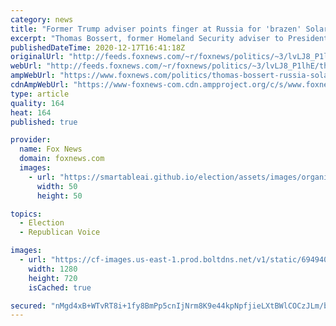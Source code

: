 ```yaml
---
category: news
title: "Former Trump adviser points finger at Russia for 'brazen' SolarWinds hack, calls for response"
excerpt: "Thomas Bossert, former Homeland Security adviser to President Trump, in a Wednesday op-ed said there is evidence that Russia is to blame for what he called a \"brazen\" cyberattack on software company SolarWinds through cybersecurity company FireEye."
publishedDateTime: 2020-12-17T16:41:18Z
originalUrl: "http://feeds.foxnews.com/~r/foxnews/politics/~3/lvLJ8_P1lhE/thomas-bossert-russia-solarwinds-hack"
webUrl: "http://feeds.foxnews.com/~r/foxnews/politics/~3/lvLJ8_P1lhE/thomas-bossert-russia-solarwinds-hack"
ampWebUrl: "https://www.foxnews.com/politics/thomas-bossert-russia-solarwinds-hack.amp"
cdnAmpWebUrl: "https://www-foxnews-com.cdn.ampproject.org/c/s/www.foxnews.com/politics/thomas-bossert-russia-solarwinds-hack.amp"
type: article
quality: 164
heat: 164
published: true

provider:
  name: Fox News
  domain: foxnews.com
  images:
    - url: "https://smartableai.github.io/election/assets/images/organizations/foxnews.com-50x50.jpg"
      width: 50
      height: 50

topics:
  - Election
  - Republican Voice

images:
  - url: "https://cf-images.us-east-1.prod.boltdns.net/v1/static/694940094001/1bf403b4-1c48-466e-a25d-2682f1d7ab92/c089fbf7-6a94-4419-b442-8b6f92c8c3f7/1280x720/match/image.jpg"
    width: 1280
    height: 720
    isCached: true

secured: "nMgd4xB+WTvRT8i+1fy8BmPp5cnIjNrm8K9e44kpNpfjieLXtBWlCOCzJLm/bjmSXq2KWfaItoVYA8O7aUC3zkf8jP2aG/4uB5RZqX4iEzjzLp+b/sphrG0TqTEuuTWe+AbV7XftnnTPHNDDLn8iJSt5e0yAEYd07V5BrlpjDu/JO5sbj+F0R3eB1cWgfx03rtM31refMDoPxWCKBtP0yTp1YVuSW6vMYUWDgdLPT7TXNvliz8e+WZVXHQOFfISqgNNFIfxCMIdeOcSMtr21YofF4r00VyUNFLuiOP/2Qx6DMhX57b205AkDvUi7spma2cU6gQwBqZEwHZtIhIFGvZQOJ+1OvIWexkjfcMAGgzM=;U6Rwx9/1cT6hSBb+N4cxHA=="
---
```


